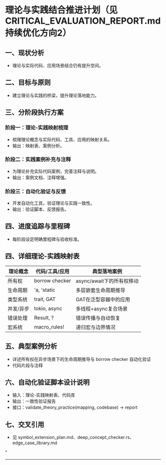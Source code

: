 ﻿# 理论与实践结合推进计划（见CRITICAL_EVALUATION_REPORT.md 持续优化方向2）

## 一、现状分析

- 理论与实际代码、应用场景结合仍有提升空间。

## 二、目标与原则

- 建立理论与实践的桥梁，提升理论落地能力。

## 三、分阶段执行方案

### 阶段一：理论-实践映射梳理

- 梳理理论概念与实际代码、工具、应用的映射关系。
- 输出：映射表、案例分析。

### 阶段二：实践案例补充与注释

- 为理论补充实际代码案例，完善注释与说明。
- 输出：案例文档、注释增强。

### 阶段三：自动化验证与反馈

- 开发自动化工具，验证理论与实践一致性。
- 输出：验证脚本、反馈报告。

## 四、进度追踪与里程碑

- 每阶段设定明确里程碑与验收标准。

## 四、详细理论-实践映射表

| 理论概念   | 代码/工具/应用 | 典型落地案例 |
|------------|----------------|--------------|
| 所有权     | borrow checker | async/await下的所有权移动 |
| 生命周期   | 'a, 'static    | 多层嵌套生命周期推导 |
| 类型系统   | trait, GAT     | GAT在泛型容器中的应用 |
| 并发/异步  | tokio, async   | 多线程+async复合场景 |
| 错误处理   | Result, ?      | 错误传播与自动恢复 |
| 宏系统     | macro_rules!   | 递归宏与边界情况 |

## 五、典型案例分析

- 详述所有权在异步场景下的生命周期推导与 borrow checker 自动化验证
- 代码片段与注释

## 六、自动化验证脚本设计说明

- 输入：理论-实践映射表、代码库
- 输出：一致性验证报告
- 接口：validate_theory_practice(mapping, codebase) -> report

## 七、交叉引用

- 见 symbol_extension_plan.md、deep_concept_checker.rs、edge_case_library.md

"

---
